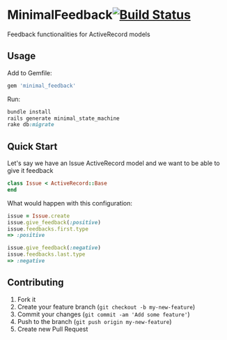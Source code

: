# MinimalFeedback[![Build Status](https://secure.travis-ci.org/issuehunter/minimal_feedback.png)](http://travis-ci.org/issuehunter/minimal_feedback)

Feedback functionalities for ActiveRecord models

## Usage

Add to Gemfile:

```ruby
gem 'minimal_feedback'
```

Run:

```ruby
bundle install
rails generate minimal_state_machine
rake db:migrate
```

## Quick Start

Let's say we have an Issue ActiveRecord model and we want to be able to give it feedback

```ruby
class Issue < ActiveRecord::Base
end
```

What would happen with this configuration:

```ruby
issue = Issue.create
issue.give_feedback(:positive)
issue.feedbacks.first.type
=> :positive

issue.give_feedback(:negative)
issue.feedbacks.last.type
=> :negative
```

## Contributing

1. Fork it
2. Create your feature branch (`git checkout -b my-new-feature`)
3. Commit your changes (`git commit -am 'Add some feature'`)
4. Push to the branch (`git push origin my-new-feature`)
5. Create new Pull Request
